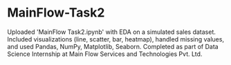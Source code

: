 # MainFlow-Task2
Uploaded 'MainFlow Task2.ipynb' with EDA on a simulated sales dataset. Included visualizations (line, scatter, bar, heatmap), handled missing values, and used Pandas, NumPy, Matplotlib, Seaborn. Completed as part of Data Science Internship at Main Flow Services and Technologies Pvt. Ltd.
